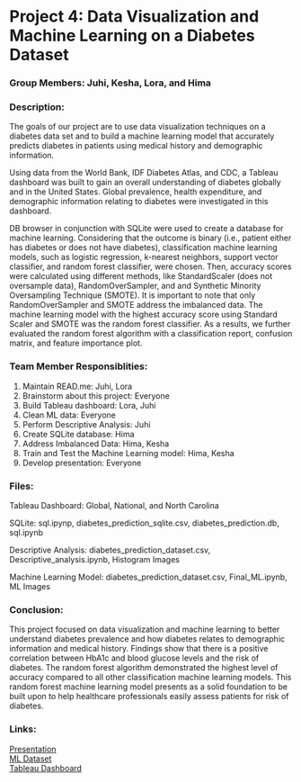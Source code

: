 # Project 4: Data Visualization and Machine Learning on a Diabetes Dataset

### Group Members: Juhi, Kesha, Lora, and Hima

### Description:
The goals of our project are to use data visualization techniques on a diabetes data set and to build a machine learning model that accurately predicts diabetes in patients using medical history and demographic information.

Using data from the World Bank, IDF Diabetes Atlas, and CDC, a Tableau dashboard was built to gain an overall understanding of diabetes globally and in the United States. Global prevalence, health expenditure, and demographic information relating to diabetes were investigated in this dashboard. 

DB browser in conjunction with SQLite were used to create a database for machine learning. Considering that the outcome is binary (i.e., patient either has diabetes or does not have diabetes), classification machine learning models, such as logistic regression, k-nearest neighbors, support vector classifier, and random forest classifier, were chosen. Then, accuracy scores were calculated using different methods, like StandardScaler (does not oversample data), RandomOverSampler, and and Synthetic Minority Oversampling Technique (SMOTE). It is important to note that only RandomOverSampler and SMOTE address the imbalanced data. The machine learning model with the highest accuracy score using Standard Scaler and SMOTE was the random forest classifier. As a results, we further evaluated the random forest algorithm with a classification report, confusion matrix, and feature importance plot.

### Team Member Responsiblities: 
1. Maintain READ.me: Juhi, Lora
2. Brainstorm about this project: Everyone
3. Build Tableau dashboard: Lora, Juhi
4. Clean ML data: Everyone
5. Perform Descriptive Analysis: Juhi
6. Create SQLite database: Hima
7. Address Imbalanced Data: Hima, Kesha
8. Train and Test the Machine Learning model: Hima, Kesha
9. Develop presentation: Everyone

### Files:
Tableau Dashboard: Global, National, and North Carolina

SQLite: sql.ipynp, diabetes_prediction_sqlite.csv, diabetes_prediction.db, sql.ipynb

Descriptive Analysis: diabetes_prediction_dataset.csv, Descriptive_analysis.ipynb, Histogram Images

Machine Learning Model: diabetes_prediction_dataset.csv, Final_ML.ipynb, ML Images

### Conclusion:
This project focused on data visualization and machine learning to better understand diabetes prevalence and how diabetes relates to demographic information and medical history. Findings show that there is a positive correlation between HbA1c and blood glucose levels and the risk of diabetes. The random forest algorithm demonstrated the highest level of accuracy compared to all other classification machine learning models. This random forest machine learning model presents as a solid foundation to be built upon to help healthcare professionals easily assess patients for risk of diabetes. 

### Links:
[Presentation](https://docs.google.com/presentation/d/1Fwp0ApqPC1A-W60X4_651ZGxSt-mDuQlyu1uq_cue68/edit?usp=sharing) 
<br> [ML Dataset](https://www.kaggle.com/datasets/iammustafatz/diabetes-prediction-dataset) 
<br>[Tableau Dashboard](https://public.tableau.com/shared/NTWG8GRDJ?:display_count=n&:origin=viz_share_link)

